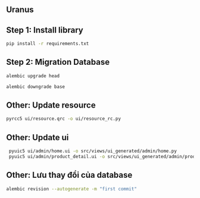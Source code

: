 ## Uranus

## Step 1: Install library
```sh
pip install -r requirements.txt
```

## Step 2: Migration Database
```sh
alembic upgrade head
```
```sh
alembic downgrade base
```

## Other: Update resource
```sh
pyrcc5 ui/resource.qrc -o ui/resource_rc.py
```

## Other: Update ui
```sh
 pyuic5 ui/admin/home.ui -o src/views/ui_generated/admin/home.py
 pyuic5 ui/admin/product_detail.ui -o src/views/ui_generated/admin/product_detail.py
```



## Other: Lưu thay đổi của database
```sh
alembic revision --autogenerate -m "first commit"

```